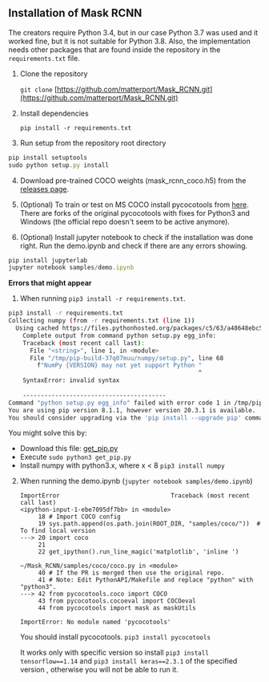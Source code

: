 ## Installation of Mask RCNN

The creators require Python 3.4, but in our case Python 3.7 was used and it worked fine, but it is not suitable for Python 3.8. Also, the implementation needs other packages that are found inside the repository in the `requirements.txt` file.

1. Clone the repository

   `git clone` [https://github.com/matterport/Mask_RCNN.git](https://github.com/matterport/Mask_RCNN.git)

2. Install dependencies

   `pip install -r requirements.txt`

3. Run setup from the repository root directory

```jsx
pip install setuptools
sudo python setup.py install
```

4. Download pre-trained COCO weights (mask_rcnn_coco.h5) from the [releases page](https://github.com/matterport/Mask_RCNN/releases).

5. (Optional) To train or test on MS COCO install pycocotools from [here](https://github.com/waleedka/coco). There are forks of the original pycocotools with fixes for Python3 and Windows (the official repo doesn't seem to be active anymore).

6. (Optional) Install jupyter notebook to check if the installation was done right. Run the demo.ipynb and check if there are any errors showing.

```jsx
pip install jupyterlab
jupyter notebook samples/demo.ipynb
```



**Errors that might appear**

1. When running `pip3 install -r requirements.txt`.

```bash
pip3 install -r requirements.txt 
Collecting numpy (from -r requirements.txt (line 1))
  Using cached https://files.pythonhosted.org/packages/c5/63/a48648ebc57711348420670bb074998f79828291f68aebfff1642be212ec/numpy-1.19.4.zip
    Complete output from command python setup.py egg_info:
    Traceback (most recent call last):
      File "<string>", line 1, in <module>
      File "/tmp/pip-build-37q07muu/numpy/setup.py", line 68
        f"NumPy {VERSION} may not yet support Python "
                                                     ^
    SyntaxError: invalid syntax
    
    ----------------------------------------
Command "python setup.py egg_info" failed with error code 1 in /tmp/pip-build-37q07muu/numpy/
You are using pip version 8.1.1, however version 20.3.1 is available.
You should consider upgrading via the 'pip install --upgrade pip' command.
```

You might solve this by:

- Download this file: [get_pip.py](get_pip.py) 
- Execute `sudo python3 get_pip.py`
- Install numpy with python3.x, where x < 8 `pip3 install numpy`

2. When running the demo.ipynb (`jupyter notebook samples/demo.ipynb`)

   ```
   ImportError                               Traceback (most recent call last)
   <ipython-input-1-ebe7095df7bb> in <module>
        18 # Import COCO config
        19 sys.path.append(os.path.join(ROOT_DIR, "samples/coco/"))  # To find local version
   ---> 20 import coco
        21 
        22 get_ipython().run_line_magic('matplotlib', 'inline ')
   
   ~/Mask_RCNN/samples/coco/coco.py in <module>
        40 # If the PR is merged then use the original repo.
        41 # Note: Edit PythonAPI/Makefile and replace "python" with "python3".
   ---> 42 from pycocotools.coco import COCO
        43 from pycocotools.cocoeval import COCOeval
        44 from pycocotools import mask as maskUtils
   
   ImportError: No module named 'pycocotools'
   ```

   You should install pycocotools. `pip3 install pycocotools`

   It works only with specific version so install `pip3 install tensorflow==1.14` and `pip3 install keras==2.3.1` of the specified version , otherwise you will not be able to run it.

 